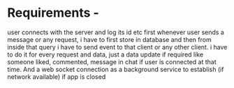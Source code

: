 # Requirements - 
user connects with the server and log its id etc
first whenever user sends a message or any request, i have to first store in database and then from inside that query i have to send event to that client or any other client.
i have to do it for every request and data, just a data update if required like someone liked, commented, message in chat if user is connected at that time. And a web socket connection as a background service to establish (if network available) if app is closed

